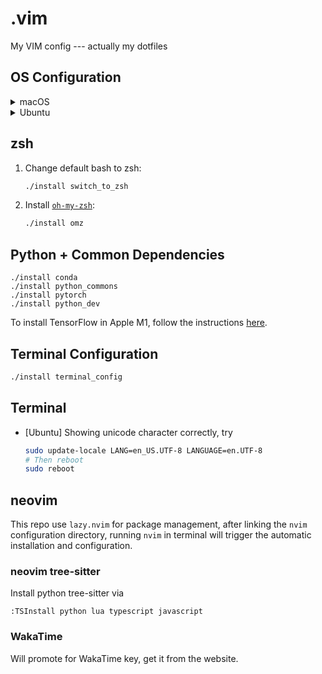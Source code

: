 # .vim
My VIM config --- actually my dotfiles

## OS Configuration

<details>
    <summary>macOS</summary>

    ### iTerm2

    Install iTerm2 from [here](https://iterm2.com/downloads.html). You may want to
    install the __test release__ for the curly underline feature.

    #### iTerm2 color schemes

    + Color schemes are in `iterm-colors` folder.
    + Type `cmd+i`.
    + Navigate to Colors tab.
    + Click on Load Presets.
    + Click on Import.
    + Set the color scheme in Settings (`cmd+,`) -> Profiles -> Colors.

    ### Install [homebrew](https://brew.sh/) and software
    ```bash
    ./install homebrew
    ./install mac_essentials
    ```

    ### Install MacTex

    ```bash
    ./install mactex
    ```

    ### Common Apps to install

    + [Slack](https://slack.com/downloads/mac)
    + [InkScape](https://inkscape.org/release/)
    + [VLC](https://www.videolan.org/vlc/download-macosx.html): Download based on your chipset.
    + Gifski: from AppStore
    + Color Picker: from AppStore
    + [Stats](https://github.com/exelban/stats)
    + [Scroll Reverser](https://github.com/pilotmoon/Scroll-Reverser)
    + [Rectangle](https://rectangleapp.com/)
    + [MonitorControl](https://github.com/MonitorControl/MonitorControl)
    + [Skim](https://skim-app.sourceforge.io/)
    + [Typora](https://typora.io/)
    + KataGo
        + Install `katago` through `brew`
            ```bash
            brew install katago
            ```
        + Install KaTrain from [here](https://github.com/sanderland/katrain/releases)

</details>

<details>
    <summary>Ubuntu</summary>

    ## Install Software

    ```bash
    ./install ubuntu_essentials
    ./install nvidia_driver
    ```

    ### Set terminator color schemes

    Follow the instructions in [`terminator-themes`](https://github.com/EliverLara/terminator-themes).

    ### Install neovim

    ```bash
    ./install neovim
    ```
</details>

## zsh

1. Change default bash to zsh:
    ```bash
    ./install switch_to_zsh
    ```

2. Install [`oh-my-zsh`](https://ohmyz.sh/#install):
    ```bash
    ./install omz
    ```

## Python + Common Dependencies

```
./install conda
./install python_commons
./install pytorch
./install python_dev
```

To install TensorFlow in Apple M1, follow the instructions [here](https://developer.apple.com/metal/tensorflow-plugin/).

## Terminal Configuration

```bash
./install terminal_config
```

## Terminal

+ [Ubuntu] Showing unicode character correctly, try
    ```bash
    sudo update-locale LANG=en_US.UTF-8 LANGUAGE=en.UTF-8
    # Then reboot
    sudo reboot
    ```

## neovim

This repo use `lazy.nvim` for package management, after linking the `nvim`
configuration directory, running `nvim` in terminal will trigger the automatic
installation and configuration.

### neovim tree-sitter

Install python tree-sitter via

```
:TSInstall python lua typescript javascript
```

### WakaTime

Will promote for WakaTime key, get it from the website.

